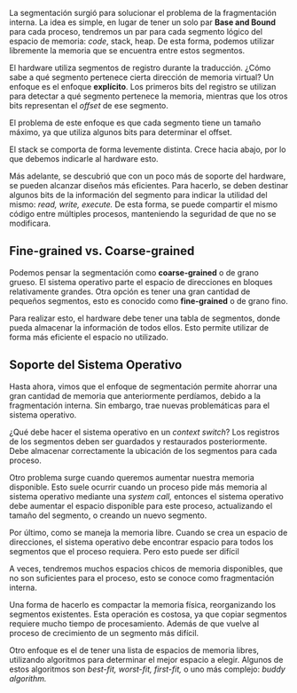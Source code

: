 La segmentación surgió para solucionar el problema de la fragmentación interna. La idea es simple, en lugar de tener un solo par **Base and Bound** para cada proceso, tendremos un par para cada segmento lógico del espacio de memoria: *code*, stack, heap. De esta forma, podemos utilizar libremente la memoria que se encuentra entre estos segmentos.

El hardware utiliza segmentos de registro durante la traducción. ¿Cómo sabe a qué segmento pertenece cierta dirección de memoria virtual? Un enfoque es el enfoque **explícito**. Los primeros bits del registro se utilizan para detectar a qué segmento pertenece la memoria, mientras que los otros bits representan el *offset* de ese segmento.

El problema de este enfoque es que cada segmento tiene un tamaño máximo, ya que utiliza algunos bits para determinar el offset.

El stack se comporta de forma levemente distinta. Crece hacia abajo, por lo que debemos indicarle al hardware esto.

Más adelante, se descubrió que con un poco más de soporte del hardware, se pueden alcanzar diseños más eficientes. Para hacerlo, se deben destinar algunos bits de la información del segmento para indicar la utilidad del mismo: *read, write, execute.* De esta forma, se puede compartir el mismo código entre múltiples procesos, manteniendo la seguridad de que no se modificara.

## Fine-grained vs. Coarse-grained

Podemos pensar la segmentación como **coarse-grained** o de grano grueso. El sistema operativo parte el espacio de direcciones en bloques relativamente grandes. Otra opción es tener una gran cantidad de pequeños segmentos, esto es conocido como **fine-grained** o de grano fino.

Para realizar esto, el hardware debe tener una tabla de segmentos, donde pueda almacenar la información de todos ellos. Esto permite utilizar de forma más eficiente el espacio no utilizado.

## Soporte del Sistema Operativo

Hasta ahora, vimos que el enfoque de segmentación permite ahorrar una gran cantidad de memoria que anteriormente perdíamos, debido a la fragmentación interna. Sin embargo, trae nuevas problemáticas para el sistema operativo.

¿Qué debe hacer el sistema operativo en un *context switch*? Los registros de los segmentos deben ser guardados y restaurados posteriormente. Debe almacenar correctamente la ubicación de los segmentos para cada proceso.

Otro problema surge cuando queremos aumentar nuestra memoria disponible. Esto suele ocurrir cuando un proceso pide más memoria al sistema operativo mediante una *system call,* entonces el sistema operativo debe aumentar el espacio disponible para este proceso, actualizando el tamaño del segmento, o creando un nuevo segmento.

Por último, como se maneja la memoria libre. Cuando se crea un espacio de direcciones, el sistema operativo debe encontrar espacio para todos los segmentos que el proceso requiera. Pero esto puede ser difícil

A veces, tendremos muchos espacios chicos de memoria disponibles, que no son suficientes para el proceso, esto se conoce como fragmentación interna.

Una forma de hacerlo es compactar la memoria física, reorganizando los segmentos existentes. Esta operación es costosa, ya que copiar segmentos requiere mucho tiempo de procesamiento. Además de que vuelve al proceso de crecimiento de un segmento más difícil.

Otro enfoque es el de tener una lista de espacios de memoria libres, utilizando algoritmos para determinar el mejor espacio a elegir. Algunos de estos algoritmos son *best-fit, worst-fit, first-fit,* o uno más complejo: *buddy algorithm.*
